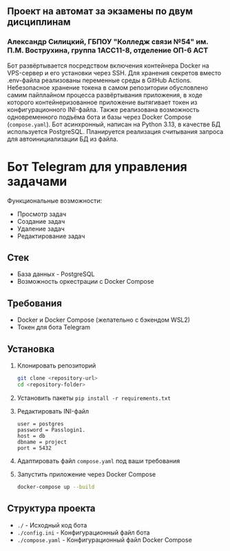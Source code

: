 ## Проект на автомат за экзамены по двум дисциплинам
### Александр Силицкий, ГБПОУ "Колледж связи №54" им. П.М. Вострухина, группа 1АСС11-8, отделение ОП-6 АСТ
Бот развёртывается посредством включения контейнера Docker на VPS-сервер и его установки через SSH. Для хранения секретов вместо .env-файла реализованы переменные среды в GitHub Actions. Небезопасное хранение токена в самом репозитории обусловлено самим пайплайном процесса развёртывания приложения, в ходе которого контейнеризованное приложение вытягивает токен из конфигурационного INI-файла. Также реализована возможность одновременного подъёма бота и базы через Docker Compose (`compose.yaml`). Бот асинхронный, написан на Python 3.13, в качестве БД используется PostgreSQL. Планируется реализация считывания запроса для автоинициализации БД из файла.

# Бот Telegram для управления задачами

Функциональные возможности:

- Просмотр задач
- Создание задач
- Удаление задач
- Редактирование задач

## Стек

- База данных - PostgreSQL
- Возможность оркестрации с Docker Compose

## Требования

- Docker и Docker Compose (желательно с бэкендом WSL2)
- Токен для бота Telegram

## Установка

1. Клонировать репозиторий
    ```bash
    git clone <repository-url>
    cd <repository-folder>
    ```

2. Установить пакеты
    ```pip install -r requirements.txt```

3. Редактировать INI-файл
    ```[database]
    user = postgres
    password = Passlogin1.
    host = db
    dbname = project
    port = 5432
    ```

4. Адаптировать файл `compose.yaml` под ваши требования

5. Запустить приложение через Docker Compose
    ```bash
    docker-compose up --build
    ```

## Структура проекта

- `./` - Исходный код бота
- `./config.ini` - Конфигурационный файл бота
- `./compose.yaml` - Конфигурационный файл Docker Compose
